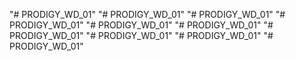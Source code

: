 "# PRODIGY_WD_01" 
"# PRODIGY_WD_01" 
"# PRODIGY_WD_01" 
"# PRODIGY_WD_01" 
"# PRODIGY_WD_01" 
"# PRODIGY_WD_01" 
"# PRODIGY_WD_01" 
"# PRODIGY_WD_01" 
"# PRODIGY_WD_01" 
"# PRODIGY_WD_01" 
